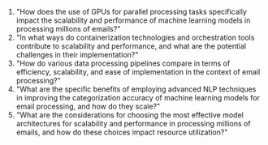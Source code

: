 1. "How does the use of GPUs for parallel processing tasks specifically impact the scalability and performance of machine learning models in processing millions of emails?"
2. "In what ways do containerization technologies and orchestration tools contribute to scalability and performance, and what are the potential challenges in their implementation?"
3. "How do various data processing pipelines compare in terms of efficiency, scalability, and ease of implementation in the context of email processing?"
4. "What are the specific benefits of employing advanced NLP techniques in improving the categorization accuracy of machine learning models for email processing, and how do they scale?"
5. "What are the considerations for choosing the most effective model architectures for scalability and performance in processing millions of emails, and how do these choices impact resource utilization?"